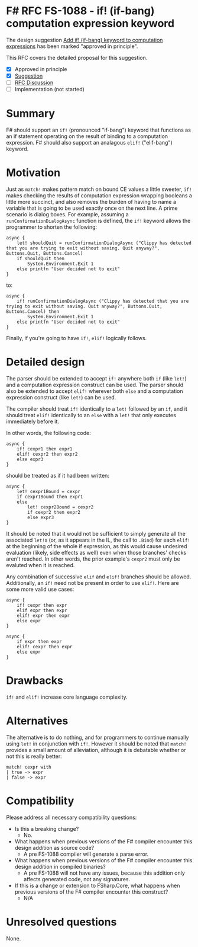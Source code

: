 # F# RFC FS-1088 - if! (if-bang) computation expression keyword

The design suggestion [Add if! (if-bang) keyword to computation expressions](https://github.com/fsharp/fslang-suggestions/issues/863) has been marked "approved in principle".

This RFC covers the detailed proposal for this suggestion.

- [x] Approved in principle
- [x] [Suggestion](https://github.com/fsharp/fslang-suggestions/issues/863)
- [ ] [RFC Discussion](https://github.com/fsharp/fslang-design/issues/FILL-ME-IN)
- [ ] Implementation (not started)

# Summary

F# should support an ``if!`` (pronounced "if-bang") keyword that functions as an if statement operating on the result of binding to a computation expression. F# should also support an analagous ``elif!`` ("elif-bang") keyword.

# Motivation

Just as ``match!`` makes pattern match on bound CE values a little sweeter, ``if!`` makes checking the results of computation expression wrapping booleans a little more succinct, and also removes the burden of having to name a variable that is going to be used exactly once on the next line. A prime scenario is dialog boxes. For example, assuming a ``runConfirmationDialogAsync`` function is defined, the ``if!`` keyword allows the programmer to shorten the following:

```
async {
    let! shouldQuit = runConfirmationDialogAsync ("Clippy has detected that you are trying to exit without saving. Quit anyway?", Buttons.Quit, Buttons.Cancel)
    if shouldQuit then
        System.Environment.Exit 1
    else printfn "User decided not to exit"
}
```

to: 

```
async {
    if! runConfirmationDialogAsync ("Clippy has detected that you are trying to exit without saving. Quit anyway?", Buttons.Quit, Buttons.Cancel) then
        System.Environment.Exit 1
    else printfn "User decided not to exit"
}
```

Finally, if you're going to have ``if!``, ``elif!`` logically follows.

# Detailed design

The parser should be extended to accept ``if!`` anywhere both ``if`` (like ``let!``) and a computation expression construct can be used. The parser should also be extended to accept ``elif!`` wherever both ``else`` and a computation expression construct (like ``let!``) can be used.

The compiler should treat ``if!`` identically to a ``let!`` followed by an ``if``, and it should treat ``elif!`` identically to an ``else`` with a ``let!`` that only executes immediately before it.

In other words, the following code:

```
async {
    if! cexpr1 then expr1
    elif! cexpr2 then expr2
    else expr3
}
```

should be treated as if it had been written:

```
async {
    let! cexpr1Bound = cexpr
    if cexpr1Bound then expr1
    else
        let! cexpr2Bound = cexpr2
        if cexpr2 then expr2
        else expr3
}
```

It should be noted that it would not be sufficient to simply generate all the associated ``let!``s (or, as it appears in the IL, the call to ``.Bind``) for each ``elif!`` at the beginning of the whole if expression, as this would cause undesired evaluation (likely, side effects as well) even when those branches' checks aren't reached. In other words, the prior example's ``cexpr2`` must only be evaluted when it is reached.

Any combination of successive ``elif`` and ``elif!`` branches should be allowed. Additionally, an ``if!`` need not be present in order to use ``elif!``. Here are some more valid use cases:

```
async {
    if! cexpr then expr
    elif expr then expr
    elif! expr then expr
    else expr
}
```

```
async {
    if expr then expr
    elif! cexpr then expr
    else expr
}
```

# Drawbacks

``if!`` and ``elif!`` increase core language complexity.

# Alternatives

The alternative is to do nothing, and for programmers to continue manually using ``let!`` in conjunction with ``if!``. However it should be noted that ``match!`` provides a small amount of alleviation, although it is debatable whether or not this is really better:

```
match! cexpr with
| true -> expr
| false -> expr
```

# Compatibility

Please address all necessary compatibility questions:

* Is this a breaking change?
    * No.
* What happens when previous versions of the F# compiler encounter this design addition as source code?
    * A pre FS-1088 compiler will generate a parse error.
* What happens when previous versions of the F# compiler encounter this design addition in compiled binaries?
    * A pre FS-1088 will not have any issues, because this addition only affects generated code, not any signatures.
* If this is a change or extension to FSharp.Core, what happens when previous versions of the F# compiler encounter this construct?
    * N/A

# Unresolved questions

None.
